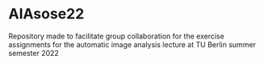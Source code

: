 # AIAsose22
Repository made to facilitate group collaboration for the exercise assignments for the automatic image analysis lecture at TU Berlin summer semester 2022
